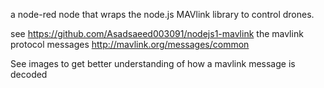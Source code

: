 a node-red node that wraps the node.js MAVlink library to control drones.

see https://github.com/Asadsaeed003091/nodejs1-mavlink the mavlink protocol messages http://mavlink.org/messages/common

See images to get better understanding of how a mavlink message is decoded
